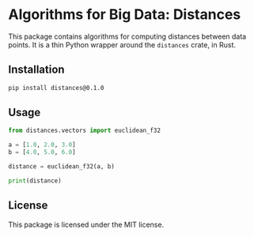 # Algorithms for Big Data: Distances

This package contains algorithms for computing distances between data points.
It is a thin Python wrapper around the `distances` crate, in Rust.

## Installation

```bash
pip install distances@0.1.0
```

## Usage

```python
from distances.vectors import euclidean_f32

a = [1.0, 2.0, 3.0]
b = [4.0, 5.0, 6.0]

distance = euclidean_f32(a, b)

print(distance)
```

## License

This package is licensed under the MIT license.
